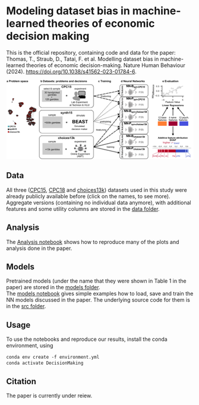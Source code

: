 # Modeling dataset bias in machine-learned theories of economic decision making
This is the official repository, containing code and data for the paper:
Thomas, T., Straub, D., Tatai, F. et al. Modelling dataset bias in machine-learned theories of economic decision-making. 
Nature Human Behaviour (2024).
https://doi.org/10.1038/s41562-023-01784-6.

![Explanatory Figure](figure1.png)

## Data
All three ([CPC15](https://economics.agri.huji.ac.il/crc2015/raw-data), [CPC18](https://cpc-18.com/data/) and [choices13k](https://github.com/jcpeterson/choices13k)) datasets used in this study were already publicly available before (click on the names, to see more).
Aggregate versions (containing no individual data anymore), with additional features and some utility columns are stored in the [data folder](./data/).

## Analysis
The [Analysis notebook](./Analysis.ipynb) shows how to reproduce many of the plots and analysis done in the paper.

## Models
Pretrained models (under the name that they were shown in Table 1 in the paper) are stored in the [models folder](./models).  
The [models notebook](./NNs.ipynb) gives simple examples how to load, save and train the NN models discussed in the paper.
The underlying source code for them is in the [src folder](./src).

## Usage
To use the notebooks and reproduce our results, install the conda environment, using
```
conda env create -f environment.yml
conda activate DecisionMaking
```

## Citation
The paper is currently under reiew.
